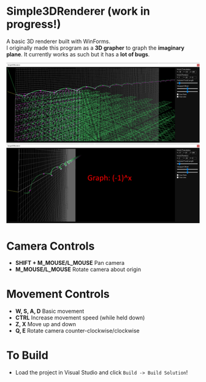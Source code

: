 # Simple3DRenderer (work in progress!)
A basic 3D renderer built with WinForms. \
I originally made this program as a **3D grapher** to graph the **imaginary plane**. It currently works as such but it has a **lot of bugs**.

<img src="assets/images/1.png">
<img src="assets/images/2.png">

# Camera Controls
- **SHIFT + M_MOUSE/L_MOUSE** Pan camera
- **M_MOUSE/L_MOUSE** Rotate camera about origin

# Movement Controls
- **W, S, A, D** Basic movement
- **CTRL** Increase movement speed (while held down)
- **Z, X** Move up and down
- **Q, E** Rotate camera counter-clockwise/clockwise

# To Build
- Load the project in Visual Studio and click `Build -> Build Solution`!
